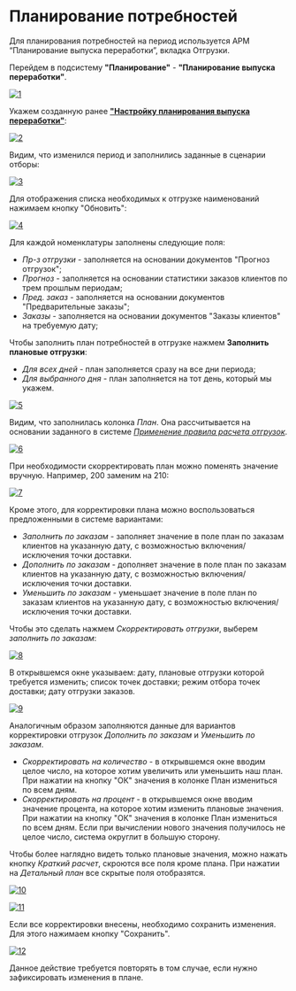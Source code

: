 # Планирование потребностей

Для планирования потребностей на период используется АРМ “Планирование выпуска переработки”, вкладка Отгрузки.

Перейдем в подсистему **"Планирование"** - **"Планирование выпуска переработки"**.

[![1][1]][1]

Укажем созданную ранее [**"Настройку планирования выпуска переработки"**](../Settings/Recycling/SetUpPlanningReleaseRework.md):

[![2][2]][2]

Видим, что изменился период и заполнились заданные в сценарии отборы:

[![3][3]][3]

Для отображения списка необходимых к отгрузке наименований нажимаем кнопку "Обновить":

[![4][4]][4]

Для каждой номенклатуры заполнены следующие поля:

- *Пр-з отгрузки* - заполняется на основании документов "Прогноз отгрузок";
- *Прогноз* - заполняется на основании статистики заказов клиентов по трем прошлым периодам;
- *Пред. заказ* - заполняется на основании документов "Предварительные заказы";
- *Заказы* - заполняется на основании документов "Заказы клиентов" на требуемую дату;

Чтобы заполнить план потребностей в отгрузке нажмем **Заполнить плановые отгрузки**:

- *Для всех дней* - план заполняется сразу на все дни периода;
- *Для выбранного дня* - план заполняется на тот день, который мы укажем.

[![5][5]][5]

Видим, что заполнилась колонка *План*. Она рассчитывается на основании заданного в системе [*Применение правила расчета отгрузок*](../Settings/Forecasting/ApplicationRulesCalculatingShipments.md).

[![6][6]][6]

При необходимости скорректировать план можно поменять значение вручную. Например, 200 заменим на 210:

[![7][7]][7]

Кроме этого, для корректировки плана можно воспользоваться предложенными в системе вариантами:

- *Заполнить по заказам* - заполняет значение в поле план по заказам клиентов на указанную дату, с возможностью включения/исключения точки доставки.
- *Дополнить по заказам* - дополняет значение в поле план по заказам клиентов на указанную дату, с возможностью включения/исключения точки доставки.
- *Уменьшить по заказам* - уменьшает значение в поле план по заказам клиентов на указанную дату, с возможностью включения/исключения точки доставки.

Чтобы это сделать нажмем *Скорректировать отгрузки*, выберем *заполнить по заказам*:

[![8][8]][8]

В открывшемся окне указываем: дату, плановые отгрузки которой требуется изменить; список точек доставки; режим отбора точек доставки; дату отгрузки заказов.

[![9][9]][9]

Аналогичным образом заполняются данные для вариантов корректировки отгрузок *Дополнить по заказам* и *Уменьшить по заказам*.

- *Скорректировать на количество* - в открывшемся окне вводим целое число, на которое хотим увеличить или уменьшить наш план. При нажатии на кнопку "ОК" значения в колонке План измениться по всем дням.
- *Скорректировать на процент* - в открывшемся окне вводим значение процента, на которое хотим изменить плановые значения. При нажатии на кнопку "ОК" значения в колонке План измениться по всем дням. Если при вычислении нового значения получилось не целое число, система округлит в большую сторону.

Чтобы более наглядно видеть только плановые значения, можно нажать кнопку *Краткий расчет*, скроются все поля кроме плана. При нажатии на *Детальный план* все скрытые поля отобразятся.

[![10][10]][10]

[![11][11]][11]

Если все корректировки внесены, необходимо сохранить изменения. Для этого нажимаем кнопку "Сохранить".

[![12][12]][12]

Данное действие требуется повторять в том случае, если нужно зафиксировать изменения в плане.

[1]: NeedsPlanning.assets/1.png
[2]: NeedsPlanning.assets/2.png
[3]: NeedsPlanning.assets/3.png
[4]: NeedsPlanning.assets/4.png
[5]: NeedsPlanning.assets/5.png
[6]: NeedsPlanning.assets/6.png
[7]: NeedsPlanning.assets/7.png
[8]: NeedsPlanning.assets/8.png
[9]: NeedsPlanning.assets/9.png
[10]: NeedsPlanning.assets/10.png
[11]: NeedsPlanning.assets/11.png
[12]: NeedsPlanning.assets/12.png

